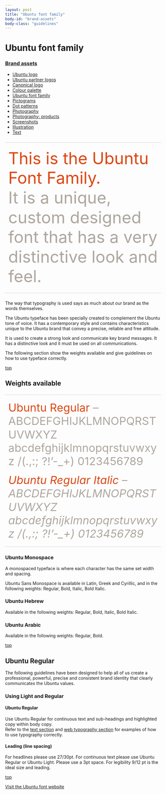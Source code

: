 ```yaml
---
layout: post
title: "Ubuntu font family"
body-id: "brand-assets"
body-class: "guidelines"
---
```



<div class="row">
<h1>Ubuntu font family</h1>
</div>
<div class="row no-border">
<div class="two-col filter">
<div id="accordion">
<h3><a href="#">Brand assets</a></h3>
<div>
<ul>
<li><a href="/brand/ubuntu-logo">Ubuntu logo</a></li>
<li><a href="/brand/ubuntu-partner-logos">Ubuntu partner logos</a></li>
<li><a href="/brand/canonical-logo">Canonical logo</a></li>
<li><a href="/brand/colour-palette">Colour palette</a></li>
<li class="current_page_item"><a href="/brand/ubuntu-font-family">Ubuntu font family</a></li>
<li><a href="/brand/pictograms">Pictograms</a></li>
<li><a href="/brand/dot-patterns">Dot patterns</a></li>
<li><a href="/brand/photography">Photography</a></li>
<li><a href="/brand/photography-products">Photography: products</a></li>
<li><a href="/brand/screenshots">Screenshots</a></li>
<li><a href="/brand/illustration">Illustration</a></li>
<li><a href="/brand/text">Text</a></li>
</ul>
</div>
</div>
</div>

<div id="loop-guidelines" class="ten-col last-col">
<div style="font-size: 53px; color: #aea79f; line-height: 1.2; padding: 20px 10px; border: 1px dotted #AEA79F; border-width: 1px 0; margin: 24px 0;"><span style="color: #dd4814;">This is the Ubuntu Font Family.</span><br />
It is a unique, custom designed font that has a very distinctive look and feel.</div>
<p>The way that typography is used says as much about our brand as the words themselves.</p>
<p>The Ubuntu typeface has been specially created to complement the Ubuntu tone of voice. It has a contemporary style and contains characteristics unique to the Ubuntu brand that convey a precise, reliable and free attitude.</p>
<p>It is used to create a strong look and communicate key brand messages. It has a distinctive look and it must be used on all communications.</p>
<p>The following section show the weights available and give guidelines on how to use typeface correctly.</p>
<div class="wp-link-top clearfix"><a href="#">top</a></div>
<h2>Weights available</h2>
<div style="font-size: 36px; color: #aea79f; line-height: 1.2; padding: 20px 10px; border: 1px dotted #AEA79F; border-width: 1px 0; margin: 24px 0;"><span style="display: block; margin-bottom: 18px;"><span style="color: #dd4814;">Ubuntu Regular</span> – ABCDEFGHIJKLMNOPQRSTUVWXYZ abcdefghijklmnopqrstuvwxyz /(.,:; ?!’-_+) 0123456789</span><span style="font-style: italic;"><span style="color: #dd4814;">Ubuntu Regular Italic</span> – ABCDEFGHIJKLMNOPQRSTUVWXYZ abcdefghijklmnopqrstuvwxyz /(.,:; ?!’-_+) 0123456789</span></div>
<h3>Ubuntu Monospace</h3>
<p>A monospaced typeface is where each character has the same set width and spacing.</p>
<p>Ubuntu Sans Monospace is available in Latin, Greek and Cyrillic, and in the following weights: Regular, Bold, Italic, Bold Italic.</p>
<h3>Ubuntu Hebrew</h3>
<p>Available in the following weights: Regular, Bold, Italic, Bold Italic.</p>
<h3>Ubuntu Arabic</h3>
<p>Available in the following weights: Regular, Bold.</p>
<div class="wp-link-top clearfix"><a href="#">top</a></div>
<h2>Ubuntu Regular</h2>
<p>The following guidelines have been designed to help all of us create a professional, powerful, precise and consistent brand identity that clearly communicates the Ubuntu values.</p>
<h3>Using Light and Regular</h3>
<h4>Ubuntu Regular</h4>
<p>Use Ubuntu Regular for continuous text and sub-headings and highlighted copy within body copy.<br />
Refer to the <a title="" href="text">text section</a> and <a title="Web typography guidelines" href="../web/typography">web typography section</a> for examples of how to use typography correctly.</p>
<h4>Leading (line spacing)</h4>
<p>For headlines please use 27/30pt. For continuous text please use Ubuntu Regular or Ubuntu Light. Please use a 3pt space. For legibility 9/12 pt is the ideal size and leading.</p>
<div class="wp-link-top clearfix"><a href="#">top</a></div>
<p><a title="Ubuntu font website" href="http://font.ubuntu.com/">Visit the Ubuntu font website</a></p>
